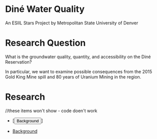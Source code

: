 # Diné Water Quality
An ESIIL Stars Project by Metropolitan State University of Denver

# Research Question
What is the groundwater quality, quantity, and accessibility on the Diné Reservation?

In particular, we want to examine possible consequences from the 2015 Gold King Mine spill
and 80 years of Uranium Mining in the region.

# Research
//these items won't show - code doen't work
<!--<a href="https://megsmedes.github.io/DineWaterQuality.github.io/background" class="button">Background<button style="background-color: #4CAF50; color: white; padding: 10x 20px;></button style></a>-->
- [<button name="button" oneclick="https://megsmedes.github.io/DineWaterQuality.github.io/background">Background</button>]

- [Background](https://megsmedes.github.io/DineWaterQuality.github.io/background)
